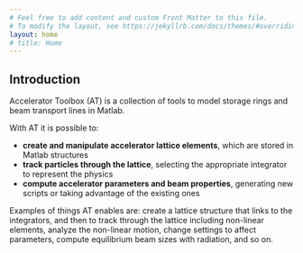 ```yaml
---
# Feel free to add content and custom Front Matter to this file.
# To modify the layout, see https://jekyllrb.com/docs/themes/#overriding-theme-defaults
layout: home
# title: Home
---
```

## Introduction

Accelerator Toolbox (AT) is a collection of tools to model storage rings and beam transport lines in Matlab.

With AT it is possible to:

- **create and manipulate accelerator lattice elements**, which are stored in Matlab structures
- **track particles through the lattice**, selecting the appropriate integrator to represent the physics
- **compute accelerator parameters and beam properties**, generating new scripts or taking advantage of the existing ones

Examples of things AT enables are: create a lattice structure that links to the integrators, and then to track through the lattice 
including non-linear elements, analyze the non-linear motion, change settings to affect parameters, compute equilibrium beam sizes 
with radiation, and so on.
